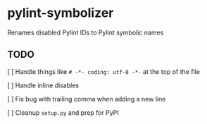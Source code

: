 pylint-symbolizer
=================

Renames disabled Pylint IDs to Pylint symbolic names


TODO
----
[ ] Handle things like `# -*- coding: utf-8 -*-` at the top of the file

[ ] Handle inline disables

[ ] Fix bug with trailing comma when adding a new line

[ ] Cleanup `setup.py` and prep for PyPI
